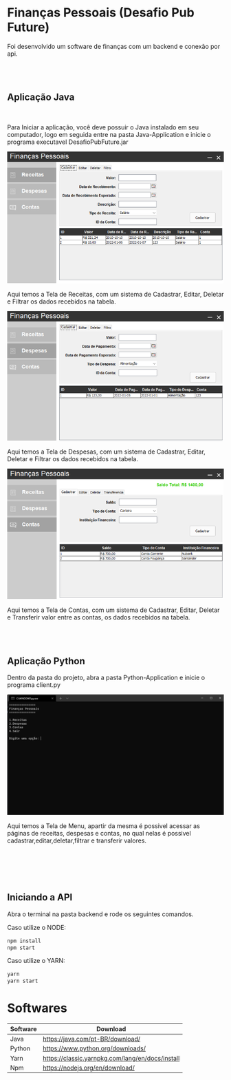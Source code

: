 
# Finanças Pessoais (Desafio Pub Future)

Foi desenvolvido um software de finanças com um backend e conexão por api.
<br>
<br>
<br>
<br>
## Aplicação Java 
<br>

Para Iniciar a aplicação, você deve possuir o Java instalado em seu computador, logo em seguida entre na pasta Java-Application e inicie o programa executavel DesafioPubFuture.jar


![RECEITAS](/README/java-receitas.png "Receita")

Aqui temos a Tela de Receitas, com um sistema de Cadastrar, Editar, Deletar e Filtrar os dados recebidos na tabela.

![DESPESAS](/README/java-despesas.png "Despesa")

Aqui temos a Tela de Despesas, com um sistema de Cadastrar, Editar, Deletar e Filtrar os dados recebidos na tabela.

![Contas](/README/java-contas.png "Conta")

Aqui temos a Tela de Contas, com um sistema de Cadastrar, Editar, Deletar e Transferir valor entre as contas, os dados recebidos na tabela.
<br>
<br>
<br>
<br>


## Aplicação Python

Dentro da pasta do projeto, abra a pasta Python-Application e inicie o programa client.py

![PYTHON](/README/python.png "Python")

Aqui temos a Tela de Menu, apartir da mesma é possivel acessar as páginas de receitas, despesas e contas, no qual nelas é possivel cadastrar,editar,deletar,filtrar e transferir valores.

<br>
<br>
<br>
<br>

## Iniciando a API

Abra o terminal na pasta backend e rode os seguintes comandos.

Caso utilize o NODE:
```
npm install
npm start
```
Caso utilize o YARN:
```
yarn
yarn start
```


# Softwares

| Software | Download |
| ------ | ------ |
| Java | https://java.com/pt-BR/download/ |
| Python | https://www.python.org/downloads/ |
| Yarn | https://classic.yarnpkg.com/lang/en/docs/install |
| Npm | https://nodejs.org/en/download/ |

